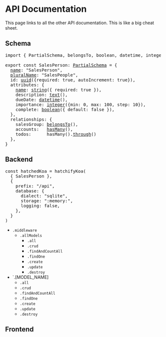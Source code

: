 # API Documentation

This page links to all the other API documentation. This is like a big cheat sheet.

## Schema

<pre>
import { PartialSchema, belongsTo, boolean, datetime, integer, hasMany, string } from "@hatchifyjs/core"
  
export const SalesPerson: <a href="./naming.md">PartialSchema</a> = {
  <a href="./naming.md#schemaname">name</a>: "SalesPerson",
  <a href="./naming.md#schemapluralname">pluralName</a>: "SalesPeople",
  id: <a href="./attribute-types/uuid.md">uuid</a>({required: true, autoIncrement: true}),
  attributes: {
    <a href="./naming.md#schemaattributesattribute_name">name</a>: <a href="./attribute-types/string.md">string</a>({ required: true }),
    description: <a href="./attribute-types/text">text</a>(),
    dueDate: <a href="./attribute-types/datetime">datetime</a>(),
    importance: <a href="./attribute-types/integer.md">integer</a>({min: 0, max: 100, step: 10}),
    complete: <a href="./attribute-types/boolean.md">boolean</a>({ default: false }),
  },
  relationships: {
    salesGroup: <a href="./relationship-types/belongs-to.md">belongsTo</a>(),
    accounts:   <a href="./relationship-types/has-many.md">hasMany</a>(),
    todos:      hasMany().<a href="./relationship-types/has-many-through.md">through</a>()
  },
}
</pre>

## Backend

<pre>
const hatchedKoa = hatchifyKoa(
  { SalesPerson },
  {
    prefix: "/api",
    database: {
      dialect: "sqlite",
      storage: ":memory:",
      logging: false,
    },
  }
)
</pre>

- `.middleware`
  - `.allModels`
    - `.all`
    - `.crud`
    - `.findAndCountAll`
    - `.findOne`
    - `.create`
    - `.update`
    - `.destroy`
- `.[MODEL_NAME]
  - `.all`
  - `.crud`
  - `.findAndCountAll`
  - `.findOne`
  - `.create`
  - `.update`
  - `.destroy`

## Frontend
